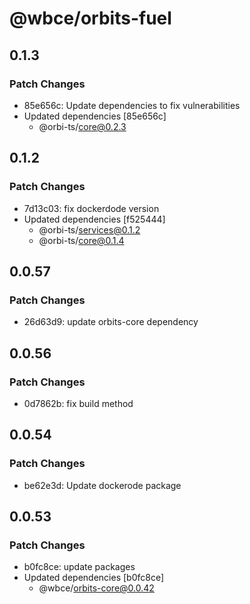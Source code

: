 # @wbce/orbits-fuel

## 0.1.3

### Patch Changes

- 85e656c: Update dependencies to fix vulnerabilities
- Updated dependencies [85e656c]
    - @orbi-ts/core@0.2.3

## 0.1.2

### Patch Changes

- 7d13c03: fix dockerdode version
- Updated dependencies [f525444]
    - @orbi-ts/services@0.1.2
    - @orbi-ts/core@0.1.4

## 0.0.57

### Patch Changes

- 26d63d9: update orbits-core dependency

## 0.0.56

### Patch Changes

- 0d7862b: fix build method

## 0.0.54

### Patch Changes

- be62e3d: Update dockerode package

## 0.0.53

### Patch Changes

- b0fc8ce: update packages
- Updated dependencies [b0fc8ce]
    - @wbce/orbits-core@0.0.42
